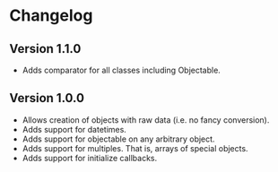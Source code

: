 # Changelog

## Version 1.1.0
* Adds comparator for all classes including Objectable.

## Version 1.0.0
* Allows creation of objects with raw data (i.e. no fancy conversion).
* Adds support for datetimes.
* Adds support for objectable on any arbitrary object.
* Adds support for multiples. That is, arrays of special objects.
* Adds support for initialize callbacks.
